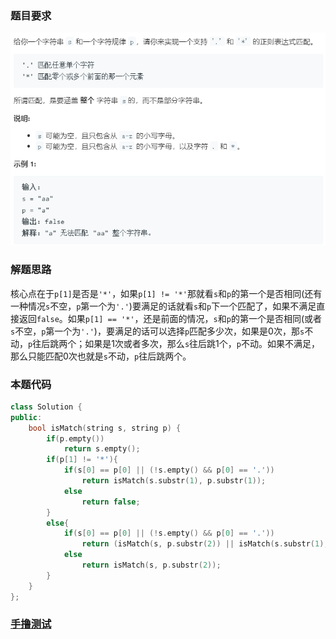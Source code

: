 ### 题目要求

![](./pic/10.png)

### 解题思路

核心点在于`p[1]`是否是`'*'`，如果`p[1] != '*'`那就看`s`和`p`的第一个是否相同(还有一种情况`s`不空，`p`第一个为`'.'`)要满足的话就看`s`和`p`下一个匹配了，如果不满足直接返回`false`。如果`p[1] == '*'`，还是前面的情况，`s`和`p`的第一个是否相同(或者`s`不空，`p`第一个为`'.'`)，要满足的话可以选择`p`匹配多少次，如果是0次，那`s`不动，`p`往后跳两个；如果是1次或者多次，那么`s`往后跳1个，`p`不动。如果不满足，那么只能匹配0次也就是`s`不动，`p`往后跳两个。

### 本题代码

```c++
class Solution {
public:
    bool isMatch(string s, string p) {
        if(p.empty())
            return s.empty();
        if(p[1] != '*'){
            if(s[0] == p[0] || (!s.empty() && p[0] == '.'))
                return isMatch(s.substr(1), p.substr(1));
            else
                return false;
        }
        else{
            if(s[0] == p[0] || (!s.empty() && p[0] == '.'))
                return (isMatch(s, p.substr(2)) || isMatch(s.substr(1), p));
            else
                return isMatch(s, p.substr(2));
        }
    }
};
```

### [手撸测试](<https://leetcode-cn.com/problems/regular-expression-matching/>) 

